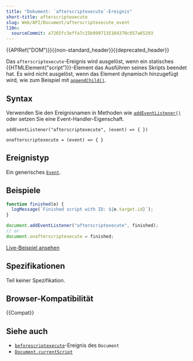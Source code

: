 ```yaml
---
title: "Dokument: `afterscriptexecute`-Ereignis"
short-title: afterscriptexecute
slug: Web/API/Document/afterscriptexecute_event
l10n:
  sourceCommit: a7265fc3effa7c25b9997135104370c057a65293
---
```


{{APIRef("DOM")}}{{non-standard_header}}{{deprecated_header}}

Das `afterscriptexecute`-Ereignis wird ausgelöst, wenn ein statisches {{HTMLElement("script")}}-Element das Ausführen seines Skripts beendet hat. Es wird nicht ausgelöst, wenn das Element dynamisch hinzugefügt wird, wie zum Beispiel mit [`appendChild()`](/de/docs/Web/API/Node/appendChild).

## Syntax

Verwenden Sie den Ereignisnamen in Methoden wie [`addEventListener()`](/de/docs/Web/API/EventTarget/addEventListener) oder setzen Sie eine Event-Handler-Eigenschaft.

```js-nolint
addEventListener("afterscriptexecute", (event) => { })

onafterscriptexecute = (event) => { }
```

## Ereignistyp

Ein generisches [`Event`](/de/docs/Web/API/Event).

## Beispiele

```js
function finished(e) {
  logMessage(`Finished script with ID: ${e.target.id}`);
}

document.addEventListener("afterscriptexecute", finished);
// or
document.onafterscriptexecute = finished;
```

[Live-Beispiel ansehen](https://mdn.dev/archives/media/samples/html/currentScript.html)

## Spezifikationen

Teil keiner Spezifikation.

## Browser-Kompatibilität

{{Compat}}

## Siehe auch

- [`beforescriptexecute`](/de/docs/Web/API/Document/beforescriptexecute_event)-Ereignis des `Document`
- [`Document.currentScript`](/de/docs/Web/API/Document/currentScript)
